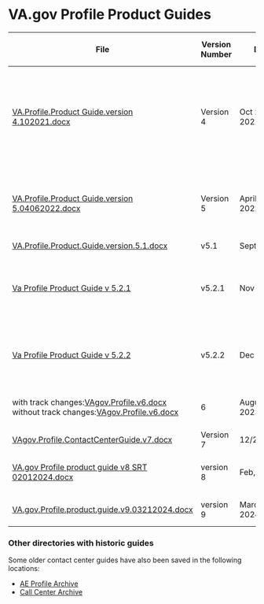 
# VA.gov Profile Product Guides

|File|Version Number|Date| Call center GH Ticket | Notes |
|----------|--------|---------|-------------|--------|
|[VA.Profile.Product Guide.version 4.102021.docx](https://github.com/department-of-veterans-affairs/va.gov-team/files/7565813/VA.Profile.Product.Guide.version.4.102021.docx) |Version 4 | Oct 20, 2021 | [#32171](https://github.com/department-of-veterans-affairs/va.gov-team/issues/32171) | Submitted to call center Oct 20, 2021 - includes updates for launch of Notification Settings feature |
|[VA.Profile.Product Guide.version 5.04062022.docx](https://github.com/department-of-veterans-affairs/va.gov-team/blob/master/products/identity-personalization/profile/product/VA.Profile.Product.Guide.version.5.04062022.docx) | Version 5 | April 6, 2022 | ~#39313~ [#41110](https://github.com/department-of-veterans-affairs/va.gov-team/issues/41110)| Work in progress -- *submitted to call center on 5/10*||
|[VA.Profile.Product.Guide.version.5.1.docx](https://github.com/department-of-veterans-affairs/va.gov-team/files/9586654/VA.Profile.Product.Guide.version.5.1.docx)| v5.1 | Sept 2022 | [#44330](https://app.zenhub.com/workspaces/vft-59c95ae5fda7577a9b3184f8/issues/department-of-veterans-affairs/va.gov-team/44330)|
|[Va Profile Product Guide v 5.2.1](https://docs.google.com/document/d/1CGkJtItjQAX9yvutpAfHZ65nki9tijgy/edit#heading=h.gjdgxs)| v5.2.1 | Nov 2022 | [#49352](https://app.zenhub.com/workspaces/vft-59c95ae5fda7577a9b3184f8/issues/department-of-veterans-affairs/va.gov-team/49352)| Updates for Account Security - MPI Error Messages [#48501](https://app.zenhub.com/workspaces/vft-59c95ae5fda7577a9b3184f8/issues/department-of-veterans-affairs/va.gov-team/48501)
|[Va Profile Product Guide v 5.2.2](https://github.com/department-of-veterans-affairs/va.gov-team/blob/59f7c658562a612d7ab5eeb70a1cf8437b8a3e12/products/identity-personalization/profile/product/VAgov.Profile.v5_2_2_.docx)| v5.2.2 | Dec 2022 | [#50686]()| Misc updates for alerts and account security pages|
|with track changes:[VAgov.Profile.v6.docx](https://github.com/department-of-veterans-affairs/va.gov-team/files/12419685/VAgov.Profile.v6.docx) <br> without track changes:[VAgov.Profile.v6.docx](https://github.com/department-of-veterans-affairs/va.gov-team/files/12420267/VAgov.Profile.v6.docx)| 6 | August 2023| - [AE ticket](https://github.com/department-of-veterans-affairs/va.gov-team/issues/63278) <br> - [Contact Center Ticket ](https://github.com/department-of-veterans-affairs/va.gov-team/issues/63198)| |
|[VAgov.Profile.ContactCenterGuide.v7.docx](https://github.com/department-of-veterans-affairs/va.gov-team/files/13795194/VAgov.Profile.ContactCenterGuide.v7.docx)|Version 7|12/29/2023|[#72702](https://github.com/department-of-veterans-affairs/va.gov-team/issues/72702)||
|[VA.gov Profile product guide v8 SRT 02012024.docx](https://github.com/department-of-veterans-affairs/va.gov-team/files/14487188/VA.gov.Profile.product.guide.v8.SRT.02012024.docx)|version 8|Feb, 6 2024|[#75099](https://github.com/department-of-veterans-affairs/va.gov-team/issues/75099)|Veteran Status Card Updates|
|[VA.gov.Profile.product.guide.v9.03212024.docx]()|version 9|March 26, 2024|[#78387](https://github.com/department-of-veterans-affairs/va.gov-team/issues/78387)|Personal health care contacts|


### Other directories with historic guides
Some older contact center guides have also been saved in the following locations:
- [AE Profile Archive](https://github.com/department-of-veterans-affairs/va.gov-team/tree/master/products/identity-personalization/profile/product/archive)
- [Call Center Archive](https://github.com/department-of-veterans-affairs/va.gov-team/tree/master/products/identity-personalization/profile/Combine%20Profile%20and%20Account/Call%20Center)
